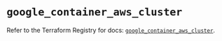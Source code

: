 # `google_container_aws_cluster`

Refer to the Terraform Registry for docs: [`google_container_aws_cluster`](https://registry.terraform.io/providers/hashicorp/google/6.33.0/docs/resources/container_aws_cluster).
